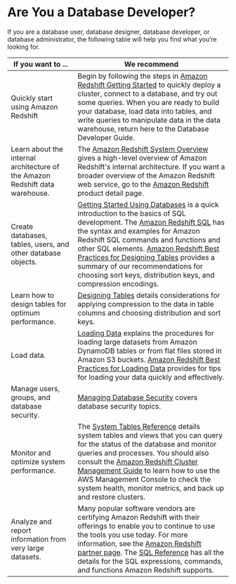 # Are You a Database Developer?<a name="c-who-should-use-this-guide"></a>

If you are a database user, database designer, database developer, or database administrator, the following table will help you find what you’re looking for\.


| If you want to \.\.\. | We recommend | 
| --- | --- | 
|  <a name="c-other-resources"></a><a name="c-other-resources.title"></a>Quickly start using Amazon Redshift   |  Begin by following the steps in [Amazon Redshift Getting Started](https://docs.aws.amazon.com/redshift/latest/gsg/) to quickly deploy a cluster, connect to a database, and try out some queries\.  When you are ready to build your database, load data into tables, and write queries to manipulate data in the data warehouse, return here to the Database Developer Guide\.  | 
|  Learn about the internal architecture of the Amazon Redshift data warehouse\.  |  The [Amazon Redshift System Overview](c_redshift_system_overview.md) gives a high\-level overview of Amazon Redshift's internal architecture\.  If you want a broader overview of the Amazon Redshift web service, go to the [Amazon Redshift](https://aws.amazon.com/redshift/) product detail page\.  | 
|  Create databases, tables, users, and other database objects\.  |  [Getting Started Using Databases](c_intro_to_admin.md) is a quick introduction to the basics of SQL development\. The [Amazon Redshift SQL](c_redshift-sql.md) has the syntax and examples for Amazon Redshift SQL commands and functions and other SQL elements\.  [Amazon Redshift Best Practices for Designing Tables](c_designing-tables-best-practices.md) provides a summary of our recommendations for choosing sort keys, distribution keys, and compression encodings\.   | 
|  Learn how to design tables for optimum performance\.  |  [Designing Tables](t_Creating_tables.md) details considerations for applying compression to the data in table columns and choosing distribution and sort keys\.  | 
|  Load data\.  |  [Loading Data](t_Loading_data.md) explains the procedures for loading large datasets from Amazon DynamoDB tables or from flat files stored in Amazon S3 buckets\. [Amazon Redshift Best Practices for Loading Data](c_loading-data-best-practices.md) provides for tips for loading your data quickly and effectively\.   | 
|  Manage users, groups, and database security\.  |  [Managing Database Security](r_Database_objects.md) covers database security topics\.   | 
|  Monitor and optimize system performance\.  |  The [System Tables Reference](cm_chap_system-tables.md) details system tables and views that you can query for the status of the database and monitor queries and processes\. You should also consult the [Amazon Redshift Cluster Management Guide](https://docs.aws.amazon.com/redshift/latest/mgmt/) to learn how to use the AWS Management Console to check the system health, monitor metrics, and back up and restore clusters\.  | 
|  Analyze and report information from very large datasets\.  |  Many popular software vendors are certifying Amazon Redshift with their offerings to enable you to continue to use the tools you use today\. For more information, see the [Amazon Redshift partner page](https://aws.amazon.com/redshift/partners/)\. The [SQL Reference](cm_chap_SQLCommandRef.md) has all the details for the SQL expressions, commands, and functions Amazon Redshift supports\.  | 
